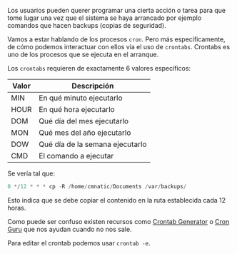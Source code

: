 Los usuarios pueden querer programar una cierta acción o tarea para que tome lugar una vez que el sistema se haya arrancado por ejemplo comandos que hacen backups (copias de seguridad).

Vamos a estar hablando de los procesos `cron`. Pero más específicamente, de cómo podemos interactuar con ellos vía el uso de `crontabs`. Crontabs es uno de los procesos que se ejecuta en el arranque.

Los `crontabs` requieren de exactamente 6 valores específicos:

| Valor | Descripción                     |
| ----- | ------------------------------- |
| MIN   | En qué minuto ejecutarlo        |
| HOUR  | En qué hora ejecutarlo          |
| DOM   | Qué día del mes ejecutarlo      |
| MON   | Qué mes del año ejecutarlo      |
| DOW   | Qué día de la semana ejecutarlo |
| CMD   | El comando a ejecutar           |
Se vería tal que:

```c
0 */12 * * * cp -R /home/cmnatic/Documents /var/backups/
```

Esto indica que se debe copiar el contenido en la ruta establecida cada 12 horas.

Como puede ser confuso existen recursos como [Crontab Generator](https://crontab-generator.org/) o [Cron Guru](https://crontab.guru/) que nos ayudan cuando no nos sale.

Para editar el crontab podemos usar `crontab -e`.